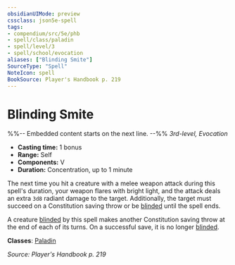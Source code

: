 ```yaml
---
obsidianUIMode: preview
cssclass: json5e-spell
tags:
- compendium/src/5e/phb
- spell/class/paladin
- spell/level/3
- spell/school/evocation
aliases: ["Blinding Smite"]
SourceType: "Spell"
NoteIcon: spell
BookSource: Player's Handbook p. 219
---
```

# Blinding Smite
%%-- Embedded content starts on the next line. --%%
*3rd-level, Evocation*  

- **Casting time:** 1 bonus
- **Range:** Self
- **Components:** V
- **Duration:** Concentration, up to 1 minute

The next time you hit a creature with a melee weapon attack during this spell's duration, your weapon flares with bright light, and the attack deals an extra `3d8` radiant damage to the target. Additionally, the target must succeed on a Constitution saving throw or be [blinded](/2-Mechanics/CLI/rules/conditions.md#blinded) until the spell ends.

A creature [blinded](/2-Mechanics/CLI/rules/conditions.md#blinded) by this spell makes another Constitution saving throw at the end of each of its turns. On a successful save, it is no longer [blinded](/2-Mechanics/CLI/rules/conditions.md#blinded).

**Classes**: [Paladin](/2-Mechanics/CLI/classes/paladin.md)

*Source: Player's Handbook p. 219*